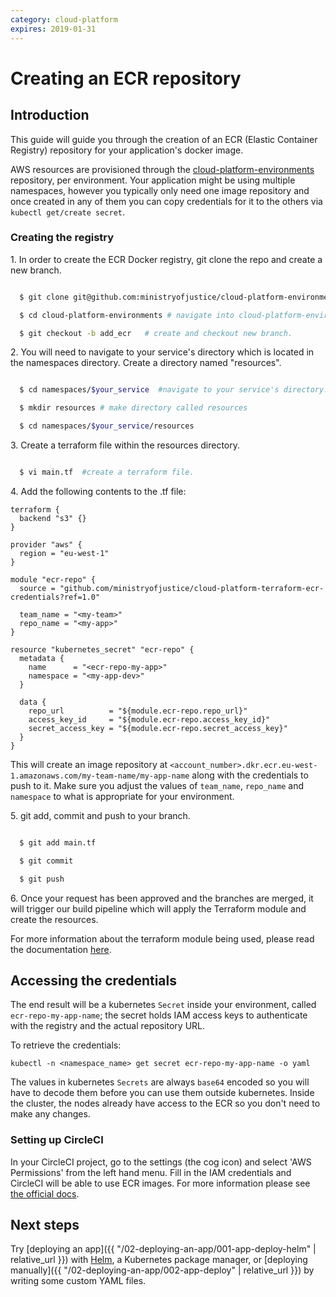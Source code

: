 ```yaml
---
category: cloud-platform
expires: 2019-01-31
---
```

# Creating an ECR repository

## Introduction

This guide will guide you through the creation of an ECR (Elastic Container Registry) repository for your application's docker image.

AWS resources are provisioned through the [cloud-platform-environments](https://github.com/ministryofjustice/cloud-platform-environments/) repository, per environment. Your application might be using multiple namespaces, however you typically only need one image repository and once created in any of them you can copy credentials for it to the others via `kubectl get/create secret`.

### Creating the registry

1\. In order to create the ECR Docker registry, git clone the repo and create a new branch.

```bash

  $ git clone git@github.com:ministryofjustice/cloud-platform-environments.git #git clone repo

  $ cd cloud-platform-environments # navigate into cloud-platform-environments directory.

  $ git checkout -b add_ecr   # create and checkout new branch.

```

2\. You will need to navigate to your service's directory which is located in the namespaces directory. Create a directory named "resources".

```bash

  $ cd namespaces/$your_service  #navigate to your service's directory.

  $ mkdir resources # make directory called resources

  $ cd namespaces/$your_service/resources

```

3\. Create a terraform file within the resources directory.

```bash

  $ vi main.tf  #create a terraform file.

```

4\. Add the following contents to the .tf file:

```
terraform {
  backend "s3" {}
}

provider "aws" {
  region = "eu-west-1"
}

module "ecr-repo" {
  source = "github.com/ministryofjustice/cloud-platform-terraform-ecr-credentials?ref=1.0"

  team_name = "<my-team>"
  repo_name = "<my-app>"
}

resource "kubernetes_secret" "ecr-repo" {
  metadata {
    name      = "<ecr-repo-my-app>"
    namespace = "<my-app-dev>"
  }

  data {
    repo_url          = "${module.ecr-repo.repo_url}"
    access_key_id     = "${module.ecr-repo.access_key_id}"
    secret_access_key = "${module.ecr-repo.secret_access_key}"
  }
}
```

This will create an image repository at `<account_number>.dkr.ecr.eu-west-1.amazonaws.com/my-team-name/my-app-name` along with the credentials to push to it. Make sure you adjust the values of `team_name`, `repo_name` and `namespace` to what is appropriate for your environment.

5\. git add, commit and push to your branch.

```bash

  $ git add main.tf

  $ git commit

  $ git push

```
6\. Once your request has been approved and the branches are merged, it will trigger our build pipeline which will apply the Terraform module and create the resources.

For more information about the terraform module being used, please read the documentation [here](https://github.com/ministryofjustice/cloud-platform-terraform-ecr-credentials).

## Accessing the credentials

The end result will be a kubernetes `Secret` inside your environment, called `ecr-repo-my-app-name`; the secret holds IAM access keys to authenticate with the registry and the actual repository URL.

To retrieve the credentials:
```
kubectl -n <namespace_name> get secret ecr-repo-my-app-name -o yaml
```

The values in kubernetes `Secrets` are always `base64` encoded so you will have to decode them before you can use them outside kubernetes. Inside the cluster, the nodes already have access to the ECR so you don't need to make any changes.

### Setting up CircleCI
In your CircleCI project, go to the settings (the cog icon) and select 'AWS Permissions' from the left hand menu. Fill in the IAM credentials and CircleCI will be able to use ECR images. For more information please see [the official docs](https://circleci.com/docs/2.0/private-images/).


## Next steps

Try [deploying an app]({{ "/02-deploying-an-app/001-app-deploy-helm" | relative_url }}) with [Helm](https://helm.sh/), a Kubernetes package manager, or [deploying manually]({{ "/02-deploying-an-app/002-app-deploy" | relative_url }}) by writing some custom YAML files.
